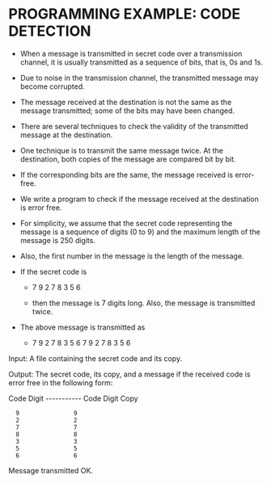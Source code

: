 # PROGRAMMING EXAMPLE: CODE DETECTION

* When a message is transmitted in secret code over a transmission channel, it is usually transmitted as a sequence of bits, that is, 0s and 1s. 
* Due to noise in the transmission channel, the transmitted message may become corrupted. 
* The message received at the destination is not the same as the message transmitted; some of the bits may have been changed. 
* There are several techniques to check the validity of the transmitted message at the destination. 
* One technique is to transmit the same message twice. At the destination, both copies of the message are compared bit by bit. 
* If the corresponding bits are the same, the message received is error-free.
* We write a program to check if the message received at the destination is error free. 
* For simplicity, we assume that the secret code representing the message is a sequence of digits (0 to 9) and the maximum length of the message is 250 digits. 
* Also, the first number in the message is the length of the message. 
* If the secret code is

	- 7 9 2 7 8 3 5 6	 

	- then the message is 7 digits long.  Also, the message is transmitted twice. 
* The above message is transmitted as

	- 7 9 2 7 8 3 5 6 7 9 2 7 8 3 5 6

Input: A file containing the secret code and its copy.

Output: The secret code, its copy, and a message if the received code is error free in the following form: 

Code Digit	----------- Code Digit Copy

 	  9		 	  	  9
 	  2		 		  2
 	  7		 		  7
 	  8		 		  8
 	  3		 		  3
 	  5		 		  5
   	  6		 		  6

Message transmitted OK.